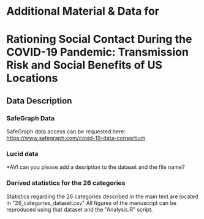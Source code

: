 # Additional Material & Data for 

# Rationing Social Contact During the COVID-19 Pandemic: Transmission Risk and Social Benefits of US Locations

## Data Description

### SafeGraph Data 

SafeGraph data access can be requested here: https://www.safegraph.com/covid-19-data-consortium

### Lucid data 

*AVI can you please add a desription to the dataset and the file name?

### Derived statistics for the 26 categories 

Statistics regarding the 26 categories described in the main text are located in "26_categories_dataset.csv" All figures of the manuscript can be reproduced using that dataset and the "Analysis.R" script.  

